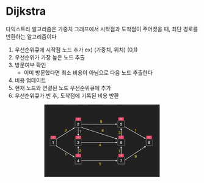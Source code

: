 # Dijkstra

다익스트라 알고리즘은 가중치 그래프에서 시작점과 도착점이 주어졌을 때, 최단 경로를 반환하는 알고리즘이다


1. 우선순위큐에 시작점 노드 추가 ex) (가중치, 위치) (0,1)
2. 우선순위가 가장 높은 노드 추출
3. 방문여부 확인
   * 이미 방문했다면 최소 비용이 아님으로 다음 노드 추출한다
4. 비용 업데이트
5. 현재 노드와 연결된 노드 우선순위큐에 추가  
6. 우선순위큐가 빈 후, 도착점에 기록된 비용 반환


<p align="center"><img src="../images/Algorithm/DijkstraCode.png" width=60% height=20%></p>

